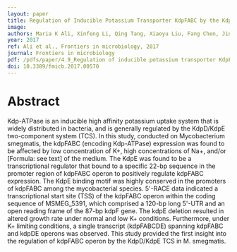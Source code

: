 ```yaml
---
layout: paper
title: Regulation of Inducible Potassium Transporter KdpFABC by the KdpD/KdpE Two-Component System in Mycobacterium smegmatis
image: 
authors: Maria K Ali, Xinfeng Li, Qing Tang, Xiaoyu Liu, Fang Chen, Jinfeng Xiao, Muhammad Ali, Shan-Ho Chou, Jin He.
year: 2017
ref: Ali et al., Frontiers in microbiology, 2017
journal: Frontiers in microbiology
pdf: /pdfs/paper/4.9_Regulation of inducible potassium transporter KdpFABC by KdpD:KdpE two-component system in Mycobacterium smegmatis copy.pdf
doi: 10.3389/fmicb.2017.00570
---
```


# Abstract

Kdp-ATPase is an inducible high affinity potassium uptake system that is widely distributed in bacteria, and is generally regulated by the KdpD/KdpE two-component system (TCS). In this study, conducted on Mycobacterium smegmatis, the kdpFABC (encoding Kdp-ATPase) expression was found to be affected by low concentration of K+, high concentrations of Na+, and/or [Formula: see text] of the medium. The KdpE was found to be a transcriptional regulator that bound to a specific 22-bp sequence in the promoter region of kdpFABC operon to positively regulate kdpFABC expression. The KdpE binding motif was highly conserved in the promoters of kdpFABC among the mycobacterial species. 5'-RACE data indicated a transcriptional start site (TSS) of the kdpFABC operon within the coding sequence of MSMEG_5391, which comprised a 120-bp long 5'-UTR and an open reading frame of the 87-bp kdpF gene. The kdpE deletion resulted in altered growth rate under normal and low K+ conditions. Furthermore, under K+ limiting conditions, a single transcript (kdpFABCDE) spanning kdpFABC and kdpDE operons was observed. This study provided the first insight into the regulation of kdpFABC operon by the KdpD/KdpE TCS in M. smegmatis.

